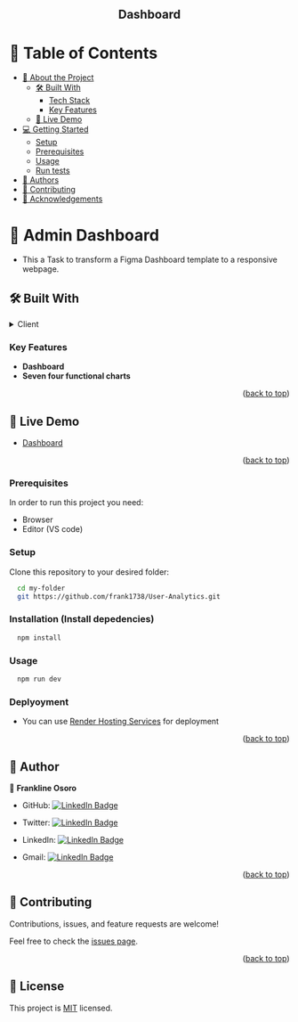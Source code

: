 <div align="center">

## Dashboard

</div>

<!-- TABLE OF CONTENTS -->

# 📗 Table of Contents

- [📖 About the Project](#about-project)
  - [🛠 Built With](#built-with)
    - [Tech Stack](#tech-stack)
    - [Key Features](#key-features)
  - [🚀 Live Demo](#live-demo)
- [💻 Getting Started](#getting-started)
  - [Setup](#setup)
  - [Prerequisites](#prerequisites)
  - [Usage](#usage)
  - [Run tests](#run-tests)
- [👥 Authors](#authors)
- [🤝 Contributing](#contributing)
- [🙏 Acknowledgements](#acknowledgements)

<!-- PROJECT DESCRIPTION -->

# 📖 Admin Dashboard <a name="about-project"></a>

- This a Task to transform a Figma Dashboard template to a responsive webpage.

## 🛠 Built With <a name="built-with"></a>

<details>
  <summary>Client</summary>
  <ul>
    <li>React</li>
    <li>Syncfusion</li>
     <li>Chart Js</li>
  </ul>
</details>

<!-- Features -->

### Key Features <a name="key-features"></a>

- **Dashboard**
- **Seven four functional charts**

<p align="right">(<a href="#readme-top">back to top</a>)</p>

<!-- LIVE DEMO -->

## 🚀 Live Demo <a name="live-demo"></a>

- [Dashboard](https://654d2a94fc8c06141aee71bf--leafy-cactus-4ae46e.netlify.app/)

<p align="right">(<a href="#readme-top">back to top</a>)</p>

<!-- GETTING STARTED -->

### Prerequisites

In order to run this project you need:

- Browser
- Editor (VS code)

### Setup

Clone this repository to your desired folder:

```sh
  cd my-folder
  git https://github.com/frank1738/User-Analytics.git
```

### Installation (Install depedencies)

```sh
  npm install
```

### Usage

```sh
  npm run dev
```

### Deplyoyment

- You can use [Render Hosting Services](https://render.com/) for deployment

<p align="right">(<a href="#readme-top">back to top</a>)</p>

<!-- AUTHORS -->

## 👥 Author <a name="authors"></a>

👤 **Frankline Osoro**

- GitHub: [![LinkedIn Badge](https://img.shields.io/badge/-frank1738-black?logo=LinkedIn&logoColor=0A66C2&style=plastic)](https://github.com/frank1738)

- Twitter: [![LinkedIn Badge](https://img.shields.io/badge/-frank1738-black?logo=LinkedIn&logoColor=0A66C2&style=plastic)](https://twitter.com/frankhiggins08)

- LinkedIn: [![LinkedIn Badge](https://img.shields.io/badge/-frank1738-black?logo=LinkedIn&logoColor=0A66C2&style=plastic)](http://www.linkedin.com/in/frankline-osoro-b526ba18b)

- Gmail: [![LinkedIn Badge](https://img.shields.io/badge/-frank1738-black?logo=LinkedIn&logoColor=0A66C2&style=plastic)](mailto:franklineosoro08@gmail.com)

<p align="right">(<a href="#readme-top">back to top</a>)</p>

<!-- CONTRIBUTING -->

## 🤝 Contributing <a name="contributing"></a>

Contributions, issues, and feature requests are welcome!

Feel free to check the [issues page](../../issues/).

<p align="right">(<a href="#readme-top">back to top</a>)</p>

<!-- ACKNOWLEDGEMENTS -->

## 📝 License

This project is [MIT](./LICENSE) licensed.
